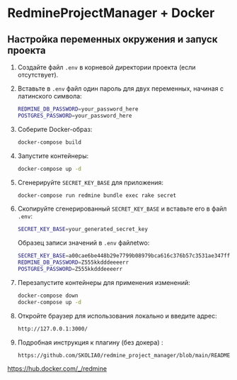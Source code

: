
# RedmineProjectManager + Docker

## Настройка переменных окружения и запуск проекта

1. Создайте файл `.env` в корневой директории проекта (если отсутствует).

2. Вставьте в `.env` файл один пароль для двух переменных, начиная с латинского символа:
   ```bash
   REDMINE_DB_PASSWORD=your_password_here
   POSTGRES_PASSWORD=your_password_here
   ```

3. Соберите Docker-образ:
   ```bash
   docker-compose build
   ```

4. Запустите контейнеры:
   ```bash
   docker-compose up -d
   ```

5. Сгенерируйте `SECRET_KEY_BASE` для приложения:
   ```bash
   docker-compose run redmine bundle exec rake secret
   ```

6. Скопируйте сгенерированный `SECRET_KEY_BASE` и вставьте его в файл `.env`:
   ```bash
   SECRET_KEY_BASE=your_generated_secret_key
   ```

   Образец записи значений в `.env` файлеtwo:
   ```bash
   SECRET_KEY_BASE=a00cae6be448b29e7799b08979bca616c376b57c3531ae347ff7bbf1168f72f02c0537e7491f40567adf57c2215053fb56e118c2bd20378a891ee11ee48c66aa
   REDMINE_DB_PASSWORD=Z555kkdddeeeerr
   POSTGRES_PASSWORD=Z555kkdddeeeerr
   ```

7. Перезапустите контейнеры для применения изменений:
   ```bash
   docker-compose down
   docker-compose up -d
   ```


8. Откройте браузер для использования локально и введите адрес:
   ```bash
   http://127.0.0.1:3000/
   ```

   
9. Подробная инструкция к плагину (без докера) :
   ```bash
   https://github.com/SKOLIA0/redmine_project_manager/blob/main/README.md
   ```


https://hub.docker.com/_/redmine
